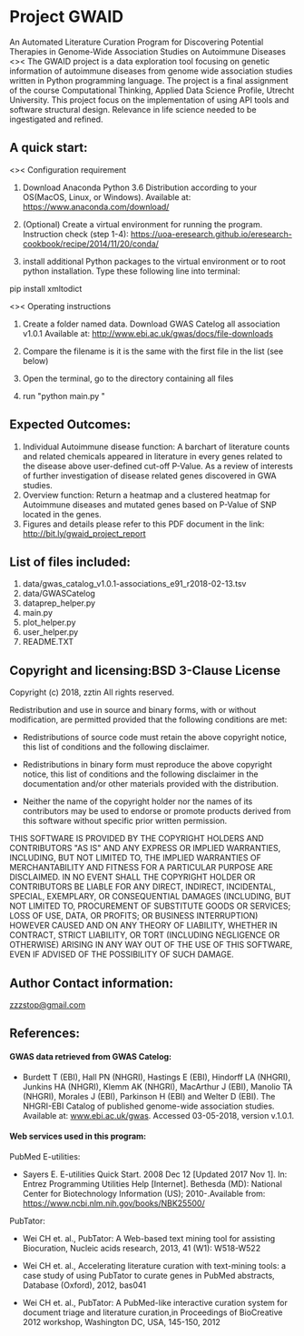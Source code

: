 # Project GWAID 

An Automated Literature Curation Program for Discovering Potential Therapies
in Genome-Wide Association Studies on Autoimmune Diseases
<><
The GWAID project is a data exploration tool focusing on genetic information of autoimmune diseases from
genome wide association studies written in Python programming language. 
The project is a final assignment of the course Computational Thinking, Applied Data Science Profile, Utrecht University. This project focus on the implementation of using API tools and software structural design. Relevance in life science needed to be ingestigated and refined. 

## A quick start:

<>< Configuration requirement
1. Download Anaconda Python 3.6 Distribution according to your OS(MacOS, Linux, or Windows). Available at:
https://www.anaconda.com/download/
2. (Optional) Create a virtual environment for running the program. Instruction check (step 1-4):
https://uoa-eresearch.github.io/eresearch-cookbook/recipe/2014/11/20/conda/

3. install additional Python packages to the virtual environment or to root python installation.
Type these following line into terminal:

pip install xmltodict

<>< Operating instructions

1. Create a folder named data. Download GWAS Catelog all association v1.0.1 Available at:
http://www.ebi.ac.uk/gwas/docs/file-downloads

2. Compare the filename is it is the same with the first file in the list (see below)

2. Open the terminal, go to the directory containing all files

3. run "python main.py "

## Expected Outcomes:

1. Individual Autoimmune disease function: A barchart of literature counts and related chemicals appeared in literature in every genes related to the disease above user-defined cut-off P-Value. As a review of interests of further investigation of disease related genes discovered in GWA studies.
2. Overview function: Return a heatmap and a clustered heatmap for Autoimmune diseases and mutated genes based on P-Value of SNP located in the genes.
3. Figures and details please refer to this PDF document in the link: http://bit.ly/gwaid_project_report


##  List of files included:

1. data/gwas_catalog_v1.0.1-associations_e91_r2018-02-13.tsv
2. data/GWASCatelog
3. dataprep_helper.py
4. main.py
5. plot_helper.py
6. user_helper.py
7. README.TXT


## Copyright and licensing:BSD 3-Clause License

Copyright (c) 2018, zztin
All rights reserved.

Redistribution and use in source and binary forms, with or without
modification, are permitted provided that the following conditions are met:

* Redistributions of source code must retain the above copyright notice, this
  list of conditions and the following disclaimer.

* Redistributions in binary form must reproduce the above copyright notice,
  this list of conditions and the following disclaimer in the documentation
  and/or other materials provided with the distribution.

* Neither the name of the copyright holder nor the names of its
  contributors may be used to endorse or promote products derived from
  this software without specific prior written permission.

THIS SOFTWARE IS PROVIDED BY THE COPYRIGHT HOLDERS AND CONTRIBUTORS "AS IS"
AND ANY EXPRESS OR IMPLIED WARRANTIES, INCLUDING, BUT NOT LIMITED TO, THE
IMPLIED WARRANTIES OF MERCHANTABILITY AND FITNESS FOR A PARTICULAR PURPOSE ARE
DISCLAIMED. IN NO EVENT SHALL THE COPYRIGHT HOLDER OR CONTRIBUTORS BE LIABLE
FOR ANY DIRECT, INDIRECT, INCIDENTAL, SPECIAL, EXEMPLARY, OR CONSEQUENTIAL
DAMAGES (INCLUDING, BUT NOT LIMITED TO, PROCUREMENT OF SUBSTITUTE GOODS OR
SERVICES; LOSS OF USE, DATA, OR PROFITS; OR BUSINESS INTERRUPTION) HOWEVER
CAUSED AND ON ANY THEORY OF LIABILITY, WHETHER IN CONTRACT, STRICT LIABILITY,
OR TORT (INCLUDING NEGLIGENCE OR OTHERWISE) ARISING IN ANY WAY OUT OF THE USE
OF THIS SOFTWARE, EVEN IF ADVISED OF THE POSSIBILITY OF SUCH DAMAGE.


## Author Contact information:
zzzstop@gmail.com

## References:
#### GWAS data retrieved from GWAS Catelog:

* Burdett T (EBI), Hall PN (NHGRI), Hastings E (EBI), Hindorff LA (NHGRI), Junkins HA (NHGRI), Klemm AK (NHGRI), MacArthur J (EBI), Manolio TA (NHGRI), Morales J (EBI), Parkinson H (EBI) and Welter D (EBI). The NHGRI-EBI Catalog of published genome-wide association studies. Available at: www.ebi.ac.uk/gwas. Accessed 03-05-2018, version v.1.0.1.

#### Web services used in this program:
PubMed E-utilities:

* Sayers E. E-utilities Quick Start. 2008 Dec 12 [Updated 2017 Nov 1]. In: Entrez Programming Utilities Help [Internet]. Bethesda (MD): National Center for Biotechnology Information (US); 2010-.Available from: https://www.ncbi.nlm.nih.gov/books/NBK25500/

PubTator:

* Wei CH et. al., PubTator: A Web-based text mining tool for assisting Biocuration, Nucleic acids research, 2013, 41 (W1): W518-W522

* Wei CH et. al., Accelerating literature curation with text-mining tools: a case study of using PubTator to curate genes in PubMed abstracts, Database (Oxford), 2012, bas041

* Wei CH et. al., PubTator: A PubMed-like interactive curation system for document triage and literature curation,in Proceedings of BioCreative 2012 workshop, Washington DC, USA, 145-150, 2012

